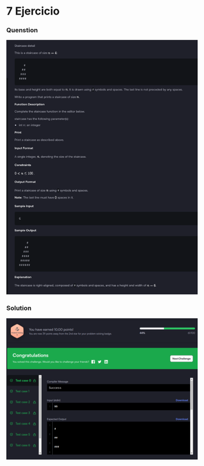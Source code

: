 # 7 Ejercicio

### Quenstion
![Imagen pegada](img1.png)

### Solution
![Imagen pegada (2)](img2.png)